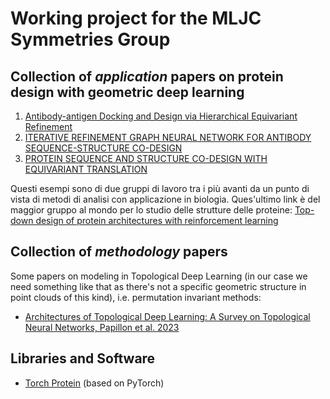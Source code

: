 # Working project for the MLJC Symmetries Group

## Collection of *application* papers on protein design with geometric deep learning

1. [Antibody-antigen Docking and Design via Hierarchical Equivariant Refinement](https://arxiv.org/pdf/2207.06616.pdf)
2. [ITERATIVE REFINEMENT GRAPH NEURAL NETWORK FOR ANTIBODY SEQUENCE-STRUCTURE CO-DESIGN](https://arxiv.org/pdf/2110.04624v3.pdf)
3. [PROTEIN SEQUENCE AND STRUCTURE CO-DESIGN WITH EQUIVARIANT TRANSLATION](https://arxiv.org/pdf/2210.08761v2.pdf)

Questi esempi sono di due gruppi di lavoro tra i più avanti da un punto di vista di metodi di analisi con applicazione in biologia. Ques'ultimo link è del maggior gruppo
al mondo per lo studio delle strutture delle proteine: [Top-down design of protein architectures with reinforcement learning](https://www.ipd.uw.edu/wp-content/uploads/2023/04/science.adf6591.pdf)

## Collection of *methodology* papers

Some papers on modeling in Topological Deep Learning (in our case we need something like that as there's not a specific geometric structure in point clouds of this kind), i.e. permutation invariant methods: 

* [Architectures of Topological Deep Learning: A Survey on Topological Neural Networks, Papillon et al. 2023](https://arxiv.org/abs/2304.10031)

## Libraries and Software 

* [Torch Protein](https://torchprotein.ai/) (based on PyTorch) 

